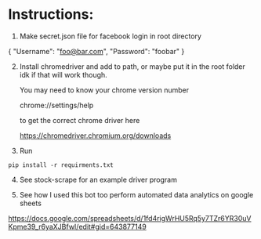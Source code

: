 # Instructions:
1) Make secret.json file for facebook login in root directory

{
    "Username": "foo@bar.com",
    "Password": "foobar"
}

2) Install chromedriver and add to path, or maybe put it in the root folder idk if that will work though.

    You may need to know your chrome version number

    chrome://settings/help

    to get the correct chrome driver here

    https://chromedriver.chromium.org/downloads

3) Run

```pip install -r requirments.txt```

4) See stock-scrape for an example driver program

5) See how I used this bot too perform automated data analytics on google sheets

https://docs.google.com/spreadsheets/d/1fd4rigWrHU5Rq5y7TZr6YR30uVKpme39_r6yaXJBfwI/edit#gid=643877149
